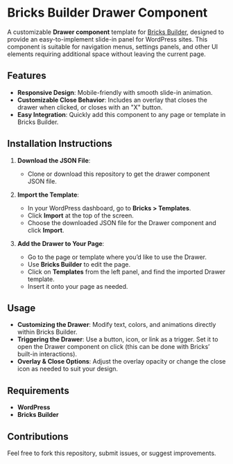 # Bricks Builder Drawer Component

A customizable **Drawer component** template for [Bricks Builder](https://bricksbuilder.io/), designed to provide an easy-to-implement slide-in panel for WordPress sites. This component is suitable for navigation menus, settings panels, and other UI elements requiring additional space without leaving the current page.

## Features

- **Responsive Design**: Mobile-friendly with smooth slide-in animation.
- **Customizable Close Behavior**: Includes an overlay that closes the drawer when clicked, or closes with an "X" button.
- **Easy Integration**: Quickly add this component to any page or template in Bricks Builder.

## Installation Instructions

1. **Download the JSON File**:

   - Clone or download this repository to get the drawer component JSON file.

2. **Import the Template**:

   - In your WordPress dashboard, go to **Bricks > Templates**.
   - Click **Import** at the top of the screen.
   - Choose the downloaded JSON file for the Drawer component and click **Import**.

3. **Add the Drawer to Your Page**:
   - Go to the page or template where you’d like to use the Drawer.
   - Use **Bricks Builder** to edit the page.
   - Click on **Templates** from the left panel, and find the imported Drawer template.
   - Insert it onto your page as needed.

## Usage

- **Customizing the Drawer**: Modify text, colors, and animations directly within Bricks Builder.
- **Triggering the Drawer**: Use a button, icon, or link as a trigger. Set it to open the Drawer component on click (this can be done with Bricks’ built-in interactions).
- **Overlay & Close Options**: Adjust the overlay opacity or change the close icon as needed to suit your design.

## Requirements

- **WordPress**
- **Bricks Builder**

## Contributions

Feel free to fork this repository, submit issues, or suggest improvements.
